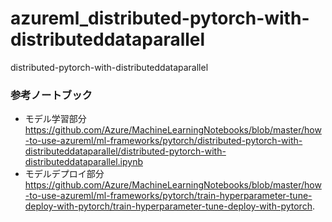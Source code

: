 # azureml_distributed-pytorch-with-distributeddataparallel
distributed-pytorch-with-distributeddataparallel


### 参考ノートブック
- モデル学習部分
https://github.com/Azure/MachineLearningNotebooks/blob/master/how-to-use-azureml/ml-frameworks/pytorch/distributed-pytorch-with-distributeddataparallel/distributed-pytorch-with-distributeddataparallel.ipynb
- モデルデプロイ部分
https://github.com/Azure/MachineLearningNotebooks/blob/master/how-to-use-azureml/ml-frameworks/pytorch/train-hyperparameter-tune-deploy-with-pytorch/train-hyperparameter-tune-deploy-with-pytorch.
